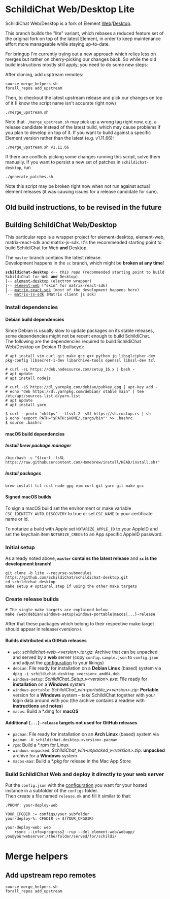 # SchildiChat Web/Desktop Lite

SchildiChat Web/Desktop is a fork of Element [Web](https://github.com/vector-im/element-web)/[Desktop](https://github.com/vector-im/element-desktop).

This branch builds the "lite" variant, which rebases a reduced feature set of the original fork on top of the latest Element,
in order to keep maintenance effort more manageable while staying up-to-date.

For bringup I'm currently trying out a new approach which relies less on merges but rather on cherry-picking our changes back.
So while the old build instructions mostly still apply, you need to do some new steps:

After cloning, add usptream remotes:

```
source merge_helpers.sh
forall_repos add_upstream
```

Then, to checkout the latest upstream release and pick our changes on top of it (I know the script name isn't accurate right now)

```
./merge_upstream.sh
```

Note that `./merge_upstream.sh` may pick up a wrong tag right now, e.g. a release candidate instead of the latest build, which may cause problems if you plan to develop on top of it.
If you want to build against a specific Element version rather than the latest (e.g. v1.11.66):

```
./merge_upstream.sh v1.11.66
```

If there are conflicts picking some changes running this script, solve them manually.
If you want to persist a new set of patches in `schildichat-desktop`, run

```
./generate_patches.sh
```

Note this script may be broken right now when not run against actual element releases (it was causing issues for a release candidate for sure).



## Old build instructions, to be revised in the future


## Building SchildiChat Web/Desktop

This particular repo is a wrapper project for element-desktop, element-web, matrix-react-sdk and matrix-js-sdk. It's the recommended starting point to build SchildiChat for Web **and** Desktop.

The `master` branch contains the latest release.  
Development happens in the `sc` branch, which might be **broken at any time**!

<pre><code><b>schildichat-desktop</b> <i>&lt;-- this repo</i> (recommended starting point to build SchildiChat for Web <b>and</b> Desktop)
|-- <a href="https://github.com/SchildiChat/element-desktop">element-desktop</a> (electron wrapper)
|-- <a href="https://github.com/SchildiChat/element-web">element-web</a> ("skin" for matrix-react-sdk)
|-- <a href="https://github.com/SchildiChat/matrix-react-sdk">matrix-react-sdk</a> (most of the development happens here)
`-- <a href="https://github.com/SchildiChat/matrix-js-sdk">matrix-js-sdk</a> (Matrix client js sdk)
</code></pre>

### Install dependencies

#### Debian build dependencies

Since Debian is usually slow to update packages on its stable releases,
some dependencies might not be recent enough to build SchildiChat.  
The following are the dependencies required to build SchildiChat Web/Desktop on Debian 11 (bullseye):

```
# apt install vim curl git make gcc g++ python jq libsqlcipher-dev pkg-config libsecret-1-dev libarchive-tools openssl libssl-dev tcl

# curl -sL https://deb.nodesource.com/setup_16.x | bash -
# apt update
# apt install nodejs

# curl -sS https://dl.yarnpkg.com/debian/pubkey.gpg | apt-key add -
# echo "deb https://dl.yarnpkg.com/debian/ stable main" | tee /etc/apt/sources.list.d/yarn.list
# apt update
# apt install yarn

$ curl --proto '=https' --tlsv1.2 -sSf https://sh.rustup.rs | sh
$ echo 'export PATH="$PATH:$HOME/.cargo/bin"' >> .bashrc
$ source .bashrc
```

#### macOS build dependencies

##### Install brew package manager
```
/bin/bash -c "$(curl -fsSL https://raw.githubusercontent.com/Homebrew/install/HEAD/install.sh)"
```

##### Install packages

```
brew install tcl rust node gpg vim curl git yarn git make gcc
```

#### Signed macOS builds

To sign a macOS build set the environment or make variable `CSC_IDENTITY_AUTO_DISCOVERY` to true
or set `CSC_NAME` to your certificate name or id.

To notarize a build with Apple set `NOTARIZE_APPLE_ID` to your AppleID and set the keychain item
`NOTARIZE_CREDS` to an App specific AppleID password.  


### Initial setup

As already noted above, **`master` contains the latest release** and **`sc` is the development branch**!

```
git clone -b lite --recurse-submodules https://github.com/SchildiChat/schildichat-desktop.git
cd schildichat-desktop
make setup # optional step if using the other make targets
```

### Create release builds

```
# The single make targets are explained below
make {web|debian|windows-setup|windows-portable|macos|...}-release
```

After that these packages which belong to their respective make target should appear in release/\<version\>/.

#### Builds distributed via GitHub releases
- `web`: _schildichat-web-\<version\>.tar.gz_: Archive that can be unpacked and served by a **web** server (copy `config.sample.json` to `config.json` and adjust the [configuration](https://github.com/SchildiChat/element-web/blob/sc/docs/config.md) to your likings)
- `debian`: File ready for installation on a **Debian Linux** (based) system via `dpkg -i schildichat-desktop_<version>_amd64.deb`
- `windows-setup`: _SchildiChat_Setup_v\<version\>.exe_: File ready for **installation** on a **Windows** system
- `windows-portable`: _SchildiChat_win-portable_v\<version\>.zip_: **Portable** version for a **Windows** system – take SchildiChat together with your login data around with you (the archive contains a readme with **instructions** and **notes**)
- `macos`: Build a *.dmg for **macOS**

#### Additional `{...}-release` targets not used for GitHub releases
- `pacman`: File ready for installation on an **Arch Linux** (based) system via `pacman -U schildichat-desktop-<version>.pacman`
- `rpm`: Build a *.rpm for Linux
- `windows-unpacked`: _SchildiChat_win-unpacked_v\<version\>.zip_: **unpacked** archive for a **Windows** system
- `macos-mas`: Build a *.pkg for release in the Mac App Store

### Build SchildiChat Web and deploy it directly to your web server

Put the `config.json` with the [configuration](https://github.com/SchildiChat/element-web/blob/sc/docs/config.md) you want for your hosted instance in a subfolder of the `configs` folder.  
Then create a file named `release.mk` and fill it similar to that:
```
.PHONY: your-deploy-web

YOUR_CFGDIR := configs/your_subfolder
your-deploy-%: CFGDIR := $(YOUR_CFGDIR)

your-deploy-web: web
	rsync --info=progress2 -rup --del element-web/webapp/ you@yourwebserver:/the/folder/served/for/schildi/
```


# Merge helpers

## Add upstream repo remotes

```
source merge_helpers.sh
forall_repos add_upstream
```
